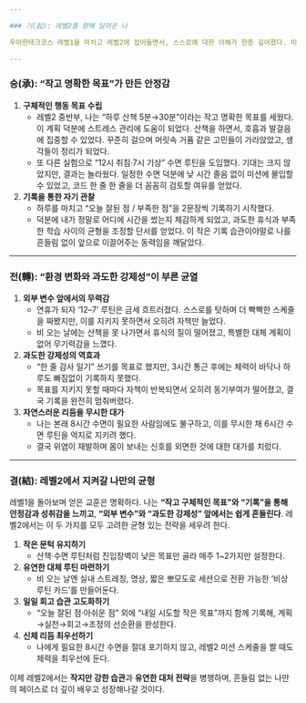 ```yaml
---

### 기(起): 레벨2를 향해 달려온 나

우아한테크코스 레벨1을 마치고 레벨2에 접어들면서, 스스로에 대한 이해가 한층 깊어졌다. 미션을 수행하며 기쁨을 느낀 순간, 그리고 뜻하지 않게 좌절했던 순간 모두가 나를 단단하게 만들었다. 특히 “작고 명확한 목표를 세웠을 때”와 “외부 환경이나 과도한 강제성 앞에서” 나의 동기와 집중력이 어떻게 흔들리는지를 깨달았다. 이제는 이 경험을 바탕으로 레벨2를 더욱 의미 있게 채워갈 준비를 하고자 한다.

---
```


### 승(承): “작고 명확한 목표”가 만든 안정감

1. **구체적인 행동 목표 수립**
    - 레벨2 중반부, 나는 “하루 산책 5분→30분”이라는 작고 명확한 목표를 세웠다. 이 계획 덕분에 스트레스 관리에 도움이 되었다. 산책을 하면서, 호흡과 발걸음에 집중할 수 있었다. 꾸준히 걸으며 머릿속 거품 같은 고민들이 가라앉았고, 생각들이 정리가 되었다.
    - 또 다른 실험으로 “12시 취침·7시 기상” 수면 루틴을 도입했다. 기대는 크지 않았지만, 결과는 놀라웠다. 일정한 수면 덕분에 낮 시간 졸음 없이 미션에 몰입할 수 있었고, 코드 한 줄 한 줄을 더 꼼꼼히 검토할 여유를 얻었다.
2. **기록을 통한 자기 관찰**
    - 하루를 마치고 “오늘 잘된 점 / 부족한 점”을 2문장씩 기록하기 시작했다.
    - 덕분에 내가 정말로 어디에 시간을 썼는지 체감하게 되었고, 과도한 휴식과 부족한 학습 사이의 균형을 조정할 단서를 얻었다. 이 작은 기록 습관이야말로 나를 흔들림 없이 앞으로 이끌어주는 동력임을 깨달았다.

---

### 전(轉): “환경 변화와 과도한 강제성”이 부른 균열

1. **외부 변수 앞에서의 무력감**
    - 연휴가 되자 ‘12–7’ 루틴은 금세 흐트러졌다. 스스로를 탓하며 더 빡빡한 스케줄을 짜봤지만, 이를 지키지 못하면서 오히려 자책만 늘었다.
    - 비 오는 날에는 산책을 못 나가면서 휴식의 질이 떨어졌고, 특별한 대체 계획이 없어 무기력감을 느꼈다.
2. **과도한 강제성의 역효과**
    - “한 줄 감사 일기” 쓰기를 목표로 했지만, 3시간 통근 후에는 체력이 바닥나 하루도 빠짐없이 기록하지 못했다.
    - 목표를 지키지 못할 때마다 자책이 반복되면서 오히려 동기부여가 떨어졌고, 결국 기록을 완전히 멈춰버렸다.
3. **자연스러운 리듬을 무시한 대가**
    - 나는 본래 8시간 수면이 필요한 사람임에도 불구하고, 이를 무시한 채 6시간 수면 루틴을 억지로 지키려 했다.
    - 결국 위염이 재발하며 몸이 보내는 신호를 외면한 것에 대한 대가를 치렀다.

---

### 결(結): 레벨2에서 지켜갈 나만의 균형

레벨1을 돌아보며 얻은 교훈은 명확하다. 나는 **“작고 구체적인 목표”와 “기록”을 통해 안정감과 성취감을 느끼고**, **“외부 변수”와 “과도한 강제성” 앞에서는 쉽게 흔들린다**. 레벨2에서는 이 두 가지를 모두 고려한 균형 있는 전략을 세우려 한다.

1. **작은 문턱 유지하기**
    - 산책·수면 루틴처럼 진입장벽이 낮은 목표만 골라 매주 1~2가지만 설정한다.
2. **유연한 대체 루틴 마련하기**
    - 비 오는 날엔 실내 스트레칭, 명상, 짧은 뽀모도로 세션으로 전환 가능한 ‘비상 루틴 카드’를 만들어둔다.
3. **일일 회고 습관 고도화하기**
    - “오늘 잘된 점·아쉬운 점” 외에 “내일 시도할 작은 목표”까지 함께 기록해, 계획→실천→회고→조정의 선순환을 완성한다.
4. **신체 리듬 최우선하기**
    - 나에게 필요한 8시간 수면을 절대 포기하지 않고, 레벨2 미션 스케줄을 짤 때도 체력을 최우선에 둔다.

이제 레벨2에서는 **작지만 강한 습관**과 **유연한 대처 전략**을 병행하며, 흔들림 없는 나만의 페이스로 더 깊이 배우고 성장해나갈 것이다.
